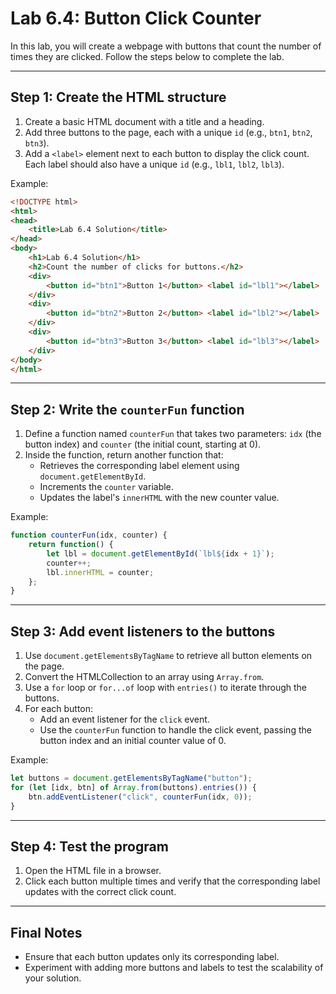 # Lab 6.4: Button Click Counter

In this lab, you will create a webpage with buttons that count the number of times they are clicked. Follow the steps below to complete the lab.

---

## Step 1: Create the HTML structure

1. Create a basic HTML document with a title and a heading.
2. Add three buttons to the page, each with a unique `id` (e.g., `btn1`, `btn2`, `btn3`).
3. Add a `<label>` element next to each button to display the click count. Each label should also have a unique `id` (e.g., `lbl1`, `lbl2`, `lbl3`).

Example:
```html
<!DOCTYPE html>
<html>
<head>
    <title>Lab 6.4 Solution</title>
</head>
<body>
    <h1>Lab 6.4 Solution</h1>
    <h2>Count the number of clicks for buttons.</h2>
    <div>
        <button id="btn1">Button 1</button> <label id="lbl1"></label>
    </div>
    <div>
        <button id="btn2">Button 2</button> <label id="lbl2"></label>
    </div>
    <div>
        <button id="btn3">Button 3</button> <label id="lbl3"></label>
    </div>
</body>
</html>
```

---

## Step 2: Write the `counterFun` function

1. Define a function named `counterFun` that takes two parameters: `idx` (the button index) and `counter` (the initial count, starting at 0).
2. Inside the function, return another function that:
   - Retrieves the corresponding label element using `document.getElementById`.
   - Increments the `counter` variable.
   - Updates the label's `innerHTML` with the new counter value.

Example:
```javascript
function counterFun(idx, counter) {
    return function() {
        let lbl = document.getElementById(`lbl${idx + 1}`);
        counter++;
        lbl.innerHTML = counter;
    };
}
```

---

## Step 3: Add event listeners to the buttons

1. Use `document.getElementsByTagName` to retrieve all button elements on the page.
2. Convert the HTMLCollection to an array using `Array.from`.
3. Use a `for` loop or `for...of` loop with `entries()` to iterate through the buttons.
4. For each button:
   - Add an event listener for the `click` event.
   - Use the `counterFun` function to handle the click event, passing the button index and an initial counter value of 0.

Example:
```javascript
let buttons = document.getElementsByTagName("button");
for (let [idx, btn] of Array.from(buttons).entries()) {
    btn.addEventListener("click", counterFun(idx, 0));
}
```

---

## Step 4: Test the program

1. Open the HTML file in a browser.
2. Click each button multiple times and verify that the corresponding label updates with the correct click count.

---

## Final Notes

- Ensure that each button updates only its corresponding label.
- Experiment with adding more buttons and labels to test the scalability of your solution.
